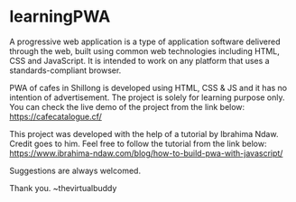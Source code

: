# learningPWA
A progressive web application is a type of application software delivered through the web, built using common web technologies including HTML, CSS and JavaScript. It is intended to work on any platform that uses a standards-compliant browser.

PWA of cafes in Shillong is developed using HTML, CSS &amp; JS and it has no intention of advertisement. The project is solely for learning purpose only. You can check the live demo of the project from the link below:
https://cafecatalogue.cf/

This project was developed with the help of a tutorial by Ibrahima Ndaw. Credit goes to him. Feel free to follow the tutorial from the link below:
https://www.ibrahima-ndaw.com/blog/how-to-build-pwa-with-javascript/

Suggestions are always welcomed.


Thank you.
~thevirtualbuddy
